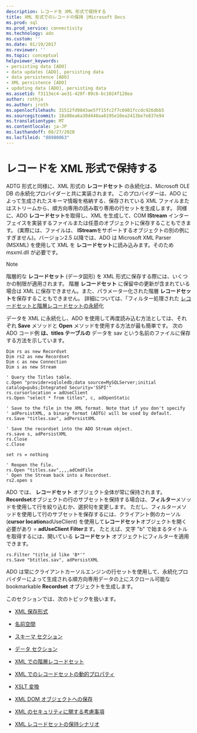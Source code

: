 ```yaml
---
description: レコードを XML 形式で保持する
title: XML 形式でのレコードの保持 |Microsoft Docs
ms.prod: sql
ms.prod_service: connectivity
ms.technology: ado
ms.custom: ''
ms.date: 01/19/2017
ms.reviewer: ''
ms.topic: conceptual
helpviewer_keywords:
- persisting data [ADO]
- data updates [ADO], persisting data
- data persistence [ADO]
- XML persistence [ADO]
- updating data [ADO], persisting data
ms.assetid: f3113ec4-ae31-428f-89c6-bc1024f128ea
author: rothja
ms.author: jroth
ms.openlocfilehash: 31512fd9843ae5ff15fc2f7c6981fccdc926dbb5
ms.sourcegitcommit: 18a98ea6a30d448aa6195e10ea2413be7e837e94
ms.translationtype: MT
ms.contentlocale: ja-JP
ms.lasthandoff: 08/27/2020
ms.locfileid: "88980063"
---
```

# <a name="persisting-records-in-xml-format"></a>レコードを XML 形式で保持する
ADTG 形式と同様に、XML 形式の **レコードセット** の永続化は、Microsoft OLE DB の永続化プロバイダーと共に実装されます。 このプロバイダーは、ADO によって生成されたスキーマ情報を格納する、保存されている XML ファイルまたはストリームから、順方向専用の読み取り専用の行セットを生成します。 同様に、ADO **レコードセット**を取得し、XML を生成して、COM **IStream** インターフェイスを実装するファイルまたは任意のオブジェクトに保存することもできます。 (実際には、ファイルは、 **IStream**をサポートするオブジェクトの別の例にすぎません)。バージョン2.5 以降では、ADO は Microsoft XML Parser (MSXML) を使用して XML を **レコードセット**に読み込みます。そのため msxml.dll が必要です。  
  
> [!NOTE]
>  階層的な **レコードセット** (データ図形) を XML 形式に保存する際には、いくつかの制限が適用されます。 階層 **レコードセット** に保留中の更新が含まれている場合は XML に保存できません。また、パラメーター化された階層 **レコードセット**を保存することもできません。 詳細については、「フィルター処理された [レコードセットと階層レコードセットの永続](../../../ado/guide/data/persisting-filtered-and-hierarchical-recordsets.md)化  
  
 データを XML に永続化し、ADO を使用して再度読み込む方法としては、それぞれ **Save** メソッドと **Open** メソッドを使用する方法が最も簡単です。 次の ADO コード例 **は、titles テーブルの** データを sav という名前のファイルに保存する方法を示しています。  
  
```  
Dim rs as new Recordset  
Dim rs2 as new Recordset  
Dim c as new Connection  
Dim s as new Stream  
  
' Query the Titles table.  
c.Open "provider=sqloledb;data source=MySQLServer;initial catalog=pubs;Integrated Security='SSPI'"  
rs.cursorlocation = adUseClient  
rs.Open "select * from titles", c, adOpenStatic  
  
' Save to the file in the XML format. Note that if you don't specify   
' adPersistXML, a binary format (ADTG) will be used by default.  
rs.Save "titles.sav", adPersistXML  
  
' Save the recordset into the ADO Stream object.  
rs.save s, adPersistXML  
rs.Close  
c.Close  
  
set rs = nothing  
  
' Reopen the file.  
rs.Open "titles.sav",,,,adCmdFile  
' Open the Stream back into a Recordset.  
rs2.open s  
```  
  
 ADO では、 **レコードセット** オブジェクト全体が常に保持されます。 **Recordset**オブジェクトの行のサブセットを保持する場合は、**フィルター**メソッドを使用して行を絞り込むか、選択句を変更します。 ただし、フィルターメソッドを使用して行のサブセットを保存するには、クライアント側のカーソル (**cursor location**adUseClient) を使用して**レコードセット**オブジェクトを開く必要があり  =  **adUseClient** **Filter**ます。 たとえば、文字 "b" で始まるタイトルを取得するには、開いている **レコードセット** オブジェクトにフィルターを適用できます。  
  
```  
rs.Filter "title_id like 'B*'"  
rs.Save "btitles.sav", adPersistXML  
```  
  
 ADO は常にクライアントカーソルエンジンの行セットを使用して、永続化プロバイダーによって生成される順方向専用データの上にスクロール可能な bookmarkable **Recordset** オブジェクトを生成します。  
  
 このセクションでは、次のトピックを扱います。  
  
-   [XML 保存形式](../../../ado/guide/data/xml-persistence-format.md)  
  
-   [名前空間](../../../ado/guide/data/namespaces.md)  
  
-   [スキーマ セクション](../../../ado/guide/data/schema-section.md)  
  
-   [データ セクション](../../../ado/guide/data/data-section.md)  
  
-   [XML での階層レコードセット](../../../ado/guide/data/hierarchical-recordsets-in-xml.md)  
  
-   [XML でのレコードセットの動的プロパティ](../../../ado/guide/data/recordset-dynamic-properties-in-xml.md)  
  
-   [XSLT 変換](../../../ado/guide/data/xslt-transformations.md)  
  
-   [XML DOM オブジェクトへの保存](../../../ado/guide/data/saving-to-the-xml-dom-object.md)  
  
-   [XML のセキュリティに関する考慮事項](../../../ado/guide/data/xml-security-considerations.md)  
  
-   [XML レコードセットの保持シナリオ](../../../ado/guide/data/xml-recordset-persistence-scenario.md)
